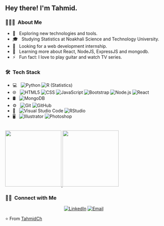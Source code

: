
<h2> Hey there! I'm Tahmid.</h2>

<h3> 👨🏻‍💻 &nbsp;About Me </h3>

- 🤔 &nbsp; Exploring new technologies and tools.
- 🎓 &nbsp; Studying Statistics at Noakhali Science and Technology University.
- 💼 &nbsp; Looking for a web development internship.
- 🌱 &nbsp; Learning more about React, NodeJS, ExpressJS and mongodb.
- ⚡ &nbsp; Fun fact: I love to play guitar and watch TV series.

<h3> 🛠 &nbsp;Tech Stack</h3>

- 💻 &nbsp;
  ![Python](https://img.shields.io/badge/-Python-333333?style=flat&logo=python)
  ![R (Statistics)](https://img.shields.io/badge/-R-333333?style=flat&logo=R&logoColor=276DC3)
- 🌐 &nbsp;
  ![HTML5](https://img.shields.io/badge/-HTML5-333333?style=flat&logo=HTML5)
  ![CSS](https://img.shields.io/badge/-CSS-333333?style=flat&logo=CSS3&logoColor=1572B6)
  ![JavaScript](https://img.shields.io/badge/-JavaScript-333333?style=flat&logo=javascript)
  ![Bootstrap](https://img.shields.io/badge/-Bootstrap-333333?style=flat&logo=bootstrap&logoColor=563D7C)
  ![Node.js](https://img.shields.io/badge/-Node.js-333333?style=flat&logo=node.js)
  ![React](https://img.shields.io/badge/-React-333333?style=flat&logo=react)
- 🛢 &nbsp;
  ![MongoDB](https://img.shields.io/badge/-MongoDB-333333?style=flat&logo=mongodb)
- ⚙️ &nbsp;
  ![Git](https://img.shields.io/badge/-Git-333333?style=flat&logo=git)
  ![GitHub](https://img.shields.io/badge/-GitHub-333333?style=flat&logo=github)
- 🔧 &nbsp;
  ![Visual Studio Code](https://img.shields.io/badge/-Visual%20Studio%20Code-333333?style=flat&logo=visual-studio-code&logoColor=007ACC)
  ![RStudio](https://img.shields.io/badge/-RStudio-333333?style=flat&logo=rstudio)
- 🖥 &nbsp;
  ![Illustrator](https://img.shields.io/badge/-Illustrator-333333?style=flat&logo=adobe-illustrator)
  ![Photoshop](https://img.shields.io/badge/-Photoshop-333333?style=flat&logo=adobe-photoshop)

<br/>

<a href="https://github.com/TahmidCh">
  <img height="180em" src="https://github-readme-stats.vercel.app/api?username=TahmidCh&theme=buefy&show_icons=true" />
  <img height="180em" src="https://github-readme-stats.vercel.app/api/top-langs/?username=TahmidCh&theme=buefy&layout=compact" />
</a>

<br/>

<h3> 🤝🏻 &nbsp;Connect with Me </h3>

<p align="center">
<a href="https://www.linkedin.com/in/mohsinul-hoque/"><img alt="LinkedIn" src="https://img.shields.io/badge/LinkedIn-Mohsinul%20Houqe%20Tahmid-blue?style=flat-square&logo=linkedin"></a>
<a href="mohsinulhoque1698@gmail.com"><img alt="Email" src="https://img.shields.io/badge/Email-mohsinulhoque1698@gmail.com-blue?style=flat-square&logo=gmail"></a>
</p>

⭐️ From [TahmidCh](https://github.com/TahmidCh)
